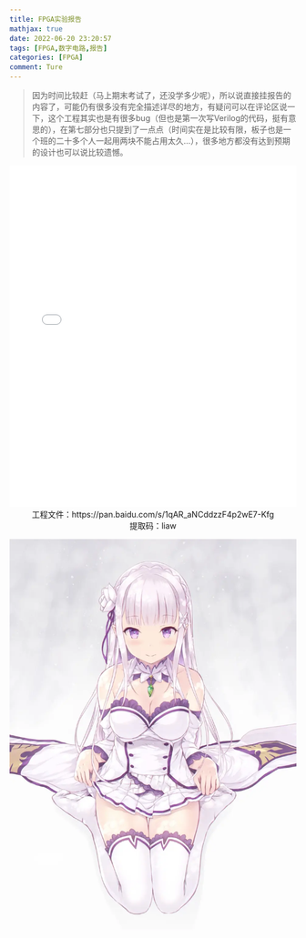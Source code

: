 ```yaml
---
title: FPGA实验报告
mathjax: true
date: 2022-06-20 23:20:57
tags: [FPGA,数字电路,报告]
categories: [FPGA]
comment: Ture
---
```


> ​	因为时间比较赶（马上期末考试了，还没学多少呢），所以说直接挂报告的内容了，可能仍有很多没有完全描述详尽的地方，有疑问可以在评论区说一下，这个工程其实也是有很多bug（但也是第一次写Verilog的代码，挺有意思的），在第七部分也只提到了一点点（时间实在是比较有限，板子也是一个班的二十多个人一起用两块不能占用太久…），很多地方都没有达到预期的设计也可以说比较遗憾。


<embed id="pdfPlayer" src="FPGA.pdf" type="application/pdf" width="100%" height="600" >


<center>工程文件：https://pan.baidu.com/s/1qAR_aNCddzzF4p2wE7-Kfg <center/>

<center>提取码：liaw<center/>




![EMT](EMT.png)

